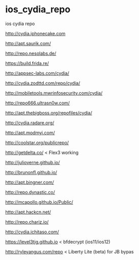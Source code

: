 # ios_cydia_repo
ios cydia repo




http://cydia.iphonecake.com

http://apt.saurik.com/

http://repo.nesolabs.de/

https://build.frida.re/

http://appsec-labs.com/cydia/

http://cydia.zodttd.com/repo/cydia/

http://mobiletools.mwrinfosecurity.com/cydia/

http://repo666.ultrasn0w.com/

http://apt.thebigboss.org/repofiles/cydia/

http://cydia.radare.org/

http://apt.modmyi.com/

http://coolstar.org/publicrepo/

http://getdelta.co/ < Flex3 working

http://julioverne.github.io/

http://brunonfl.github.io/

http://apt.bingner.com/

http://repo.dynastic.co/

http://mcapollo.github.io/Public/

http://apt.hackcn.net/

http://repo.chariz.io/

http://cydia.ichitaso.com/

https://level3tjg.github.io < bfdecrypt (ios11/ios12)

http://ryleyangus.com/repo < Liberty Lite (beta) for JB bypas



